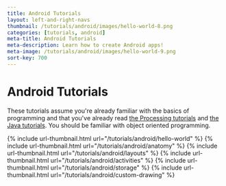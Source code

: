 ```yaml
---
title: Android Tutorials
layout: left-and-right-navs
thumbnail: /tutorials/android/images/hello-world-8.png
categories: [tutorials, android]
meta-title: Android Tutorials
meta-description: Learn how to create Android apps!
meta-image: /tutorials/android/images/hello-world-9.png
sort-key: 700
---
```


# Android Tutorials

These tutorials assume you're already familiar with the basics of programming and that you've already read [the Processing tutorials](/tutorials/processing) and [the Java tutorials](/tutorials/java). You should be familiar with object oriented programming.

<div class="thumbnail-link-container">
{% include url-thumbnail.html url="/tutorials/android/hello-world" %}
{% include url-thumbnail.html url="/tutorials/android/anatomy" %}
{% include url-thumbnail.html url="/tutorials/android/layouts" %}
{% include url-thumbnail.html url="/tutorials/android/activities" %}
{% include url-thumbnail.html url="/tutorials/android/storage" %}
{% include url-thumbnail.html url="/tutorials/android/custom-drawing" %}
</div>
